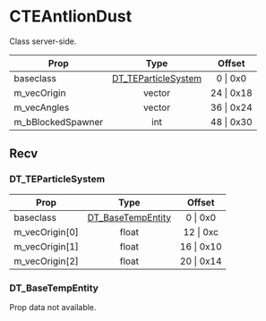 # CTEAntlionDust

Class server-side.

|Prop|Type|Offset|
|---|:-:|:-:|
|baseclass|[DT_TEParticleSystem](#dt_teparticlesystem)|0 \| 0x0|
|m_vecOrigin|vector|24 \| 0x18|
|m_vecAngles|vector|36 \| 0x24|
|m_bBlockedSpawner|int|48 \| 0x30|

## Recv

### DT_TEParticleSystem

|Prop|Type|Offset|
|---|:-:|:-:|
|baseclass|[DT_BaseTempEntity](#dt_basetempentity)|0 \| 0x0|
|m_vecOrigin[0]|float|12 \| 0xc|
|m_vecOrigin[1]|float|16 \| 0x10|
|m_vecOrigin[2]|float|20 \| 0x14|

### DT_BaseTempEntity

Prop data not available.
